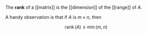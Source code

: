 The **rank** of a [[matrix]] is the [[dimension]] of the [[range]] of $A$. 

A handy observation is that if $A$ is $m \times n$, then

$$
\operatorname{rank}(A) \leq \min (m, n)
$$